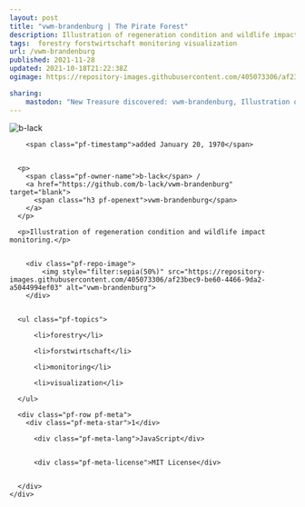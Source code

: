 ```yaml
---
layout: post
title: "vwm-brandenburg | The Pirate Forest"
description: Illustration of regeneration condition and wildlife impact monitoring.
tags:  forestry forstwirtschaft monitoring visualization
url: /vwm-brandenburg
published: 2021-11-28
updated: 2021-10-18T21:22:38Z
ogimage: https://repository-images.githubusercontent.com/405073306/af23bec9-be60-4466-9da2-a5044994ef03

sharing:
    mastodon: "New Treasure discovered: vwm-brandenburg, Illustration of regeneration condition and wildlife impact monitoring."
---
```

<div class="pf-night-sky-spacer">
    <div id="pf-night-sky" data-stars="1" data-owner="b-lack" data-repo="vwm-brandenburg"></div>
    <div class="">
        <dialog>
            Inhalt des Dialogs
        </dialog>
    </div>
</div>


<div class="pf-row pf-pirate pf-small-column" data-pirate-id="t_lTb-tB6E5WWJrE9Rbzp">
    <div>
      <!--<a href="https://github.com/b-lack" target="blank">-->
        <div class="pf-pirate-avatar">
          <div class="pf-cross pf-clickable"  onclick="collect('t_lTb-tB6E5WWJrE9Rbzp'); return false;"></div>
          <img src="https://avatars.githubusercontent.com/u/11278402?v=4" title="b-lack" alt="b-lack"/>
      </div>
      <!--</a>
      <div class="pf-pirate-actions">
        <a class="pf-treasure-add"  title="save in my treasure chest" onclick="collect('t_lTb-tB6E5WWJrE9Rbzp'); return false;" href="#">
          <img src="./assets/coin.svg" alt="treasure"/>
        </a>
        <a class="pf-treasure-remove" onclick="throwAway('t_lTb-tB6E5WWJrE9Rbzp'); return false;">remove</a>
      </div>-->
    </div>
    <div class="pf-ship">
      
        <span class="pf-timestamp">added January 20, 1970</span>
      
      
      <p>
        <span class="pf-owner-name">b-lack</span> / 
        <a href="https://github.com/b-lack/vwm-brandenburg" target="blank">
          <span class="h3 pf-openext">vwm-brandenburg</span>
        </a>
      </p>

      <p>Illustration of regeneration condition and wildlife impact monitoring.</p>

      
        <div class="pf-repo-image">
            <img style="filter:sepia(50%)" src="https://repository-images.githubusercontent.com/405073306/af23bec9-be60-4466-9da2-a5044994ef03" alt="vwm-brandenburg">
        </div>
      

      <ul class="pf-topics">
        
          <li>forestry</li>
        
          <li>forstwirtschaft</li>
        
          <li>monitoring</li>
        
          <li>visualization</li>
        
      </ul>

      <div class="pf-row pf-meta">
        <div class="pf-meta-star">1</div>
        
          <div class="pf-meta-lang">JavaScript</div>
        
        
          <div class="pf-meta-license">MIT License</div>
        
        
      </div>
    </div>
  </div>
